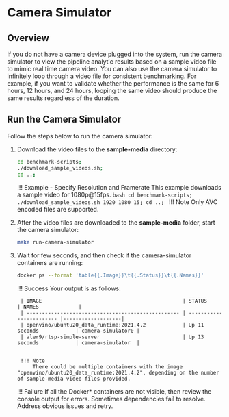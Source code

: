 # Camera Simulator

## Overview

If you do not have a camera device plugged into the system, run the camera simulator to view the pipeline analytic results based on a sample video file to mimic real time camera video. You can also use the camera simulator to infinitely loop through a video file for consistent benchmarking. For example, if you want to validate whether the performance is the same for 6 hours, 12 hours, and 24 hours, looping the same video should produce the same results regardless of the duration.

## Run the Camera Simulator

Follow the steps below to run the camera simulator:

1. Download the video files to the **sample-media** directory:
    ```bash
    cd benchmark-scripts;
    ./download_sample_videos.sh;
    cd ..;
    ```
   
    !!! Example - Specify Resolution and Framerate
        This example downloads a sample video for 1080p@15fps.
        ```bash
           cd benchmark-scripts;
           ./download_sample_videos.sh 1920 1080 15;
           cd ..;
        ``` 
    !!! Note
        Only AVC encoded files are supported.

2. After the video files are downloaded to the **sample-media** folder, start the camera simulator:
    ```bash
    make run-camera-simulator
    ```

3. Wait for few seconds, and then check if the camera-simulator containers are running:
    ```bash
    docker ps --format 'table{{.Image}}\t{{.Status}}\t{{.Names}}'
    ```

    !!! Success
        Your output is as follows:
    
        | IMAGE                                              | STATUS                   | NAMES             |
        | -------------------------------------------------- | ------------------------ |-------------------|
        | openvino/ubuntu20_data_runtime:2021.4.2            | Up 11 seconds            | camera-simulator0 |
        | aler9/rtsp-simple-server                           | Up 13 seconds            | camera-simulator  |
    
    
        !!! Note
            There could be multiple containers with the image "openvino/ubuntu20_data_runtime:2021.4.2", depending on the number of sample-media video files provided.
    
    !!! Failure
        If all the Docker* containers are not visible, then review the console output for errors. Sometimes dependencies fail to resolve. Address obvious issues and retry.
